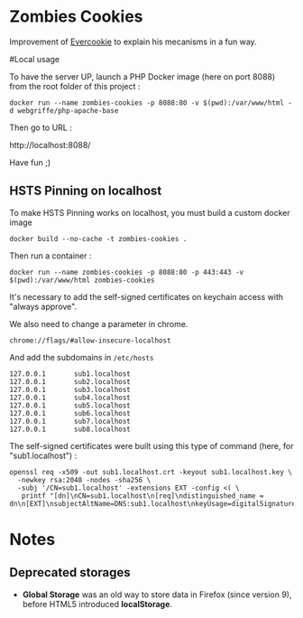 Zombies Cookies
==========

Improvement of [Evercookie](https://github.com/samyk/evercookie) to explain his mecanisms in a fun way.

#Local usage

To have the server UP, launch a PHP Docker image (here on port 8088) from the root folder of this project :

`docker run --name zombies-cookies -p 8088:80 -v $(pwd):/var/www/html -d webgriffe/php-apache-base`

Then go to URL :

http://localhost:8088/

Have fun ;)

## HSTS Pinning on localhost

To make HSTS Pinning works on localhost, you must build a custom docker image

`docker build --no-cache -t zombies-cookies .`

Then run a container :

`docker run --name zombies-cookies -p 8088:80 -p 443:443 -v $(pwd):/var/www/html zombies-cookies`

It's necessary to add the self-signed certificates on keychain access with "always approve".

We also need to change a parameter in chrome.

`chrome://flags/#allow-insecure-localhost`

And add the subdomains in `/etc/hosts`
```
127.0.0.1       sub1.localhost
127.0.0.1       sub2.localhost
127.0.0.1       sub3.localhost
127.0.0.1       sub4.localhost
127.0.0.1       sub5.localhost
127.0.0.1       sub6.localhost
127.0.0.1       sub7.localhost
127.0.0.1       sub8.localhost
```

The self-signed certificates were built using this type of command (here, for "sub1.localhost") :
```
openssl req -x509 -out sub1.localhost.crt -keyout sub1.localhost.key \
  -newkey rsa:2048 -nodes -sha256 \
  -subj '/CN=sub1.localhost' -extensions EXT -config <( \
   printf "[dn]\nCN=sub1.localhost\n[req]\ndistinguished_name = dn\n[EXT]\nsubjectAltName=DNS:sub1.localhost\nkeyUsage=digitalSignature\nextendedKeyUsage=serverAuth")
```

# Notes

## Deprecated storages

- **Global Storage** was an old way to store data in Firefox (since version 9), before HTML5 introduced **localStorage**.
